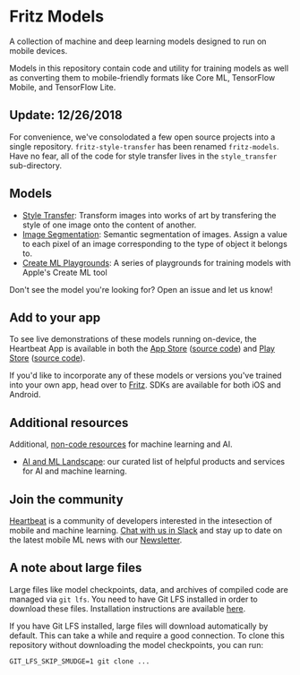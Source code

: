 # Fritz Models
A collection of machine and deep learning models designed to run on mobile devices.

Models in this repository contain code and utility for training models as well as converting them to mobile-friendly formats like Core ML, TensorFlow Mobile, and TensorFlow Lite.

## Update: 12/26/2018
For convenience, we've consolodated a few open source projects into a single repository. `fritz-style-transfer` has been renamed `fritz-models`. Have no fear, all of the code for style transfer lives in the `style_transfer` sub-directory.

## Models

* [Style Transfer](https://github.com/fritzlabs/fritz-models/tree/master/style_transfer): Transform images into works of art by transfering the style of one image onto the content of another.
* [Image Segmentation](https://github.com/fritzlabs/fritz-models/tree/master/image_segmentation): Semantic segmentation of images. Assign a value to each pixel of an image corresponding to the type of object it belongs to.
* [Create ML Playgrounds](https://github.com/fritzlabs/fritz-models/tree/master/create_ml_playgrounds): A series of playgrounds for training models with Apple's Create ML tool

Don't see the model you're looking for? Open an issue and let us know!

## Add to your app
To see live demonstrations of these models running on-device, the Heartbeat App is available in both the [App Store](https://itunes.apple.com/us/app/heartbeat-by-fritz/id1325206416?mt=8) ([source code](https://github.com/fritzlabs/heartbeat-ios)) and [Play Store](https://play.google.com/store/apps/details?id=ai.fritz.heartbeat) ([source code](https://github.com/fritzlabs/heartbeat-android)).

If you'd like to incorporate any of these models or versions you've trained into your own app, head over to [Fritz](https://fritz.ai/?utm_source=github&utm_campaign=fritz-models). SDKs are available for both iOS and Android.

## Additional resources

Additional, [non-code resources](resources/README.md) for machine learning and AI.

* [AI and ML Landscape](resources/AI_Landscape.md): our curated list of helpful products and services for AI and machine learning.

## Join the community
[Heartbeat](https://heartbeat.fritz.ai/?utm_source=github&utm_campaign=fritz-models) is a community of developers interested in the intesection of mobile and machine learning. [Chat with us in Slack](https://join.slack.com/t/heartbeat-by-fritz/shared_invite/enQtMzY5OTM1MzgyODIzLTZhNTFjYmRiODU0NjZjNjJlOGRjYzI2OTIwY2M4YTBiNjM1ODU1ZmU3Y2Q2MmMzMmI2ZTIzZjQ1ZWI3NzBkZGU) and stay up to date on the latest mobile ML news with our [Newsletter](https://mobileml.us16.list-manage.com/subscribe?u=de53bead690affb8e9a21de8f&id=68acb5c0fd).

## A note about large files
Large files like model checkpoints, data, and archives of compiled code are managed via `git lfs`. You need to have Git LFS installed in order to download these files. Installation instructions are available [here](https://github.com/git-lfs/git-lfs#getting-started).

If you have Git LFS installed, large files will download automatically by default. This can take a while and require a good connection. To clone this repository without downloading the model checkpoints, you can run:

```
GIT_LFS_SKIP_SMUDGE=1 git clone ...
```

